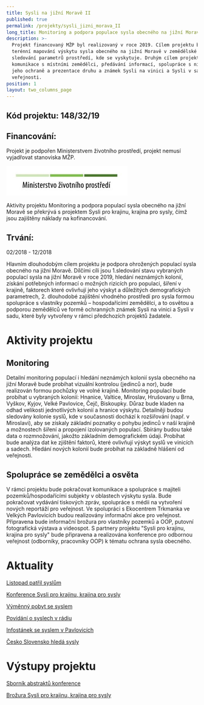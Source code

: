```yaml
---
title: Sysli na jižní Moravě II
published: true
permalink: /projekty/sysli_jizni_morava_II
long_title: Monitoring a podpora populace sysla obecného na jižní Moravě II
description: >-
  Projekt financovaný MŽP byl realizovaný v roce 2019. Cílem projektu bylo
  terénní mapování výskytu sysla obecného na jižní Moravě v zemědělské krajině a
  sledování parametrů prostředí, kde se vyskytuje. Druhým cílem projektu je
  komunikace s místními zemědělci, předávání informací, spolupráce s nimi na
  jeho ochraně a prezentace druhu a známek Sysli na vinici a Sysli v sadu
  veřejnosti. 
position: 1
layout: two_columns_page
---
```

## Kód projektu: 148/32/19

## Financování:

Projekt je podpořen Ministerstvem životního prostředí, projekt nemusí vyjadřovat stanoviska MŽP.

![](/media/OPEU-Logo-MZP_20141218v.JPG)

Aktivity projektu Monitoring a podpora populací sysla obecného na jižní Moravě se překrývá s projektem Sysli pro krajinu, krajina pro sysly, čímž jsou zajištěny náklady na kofinancování.

## Trvání:

02/2018 - 12/2018

Hlavním dlouhodobým cílem projektu je podpora ohrožených populací sysla obecného na jižní Moravě. Dílčími cíli jsou 1.sledování stavu vybraných populací sysla na jižní Moravě v roce 2019, hledání neznámých kolonií, získání potřebných informací o možných rizicích pro populaci, šíření v krajině, faktorech které ovlivňují jeho výskyt a důležitých demografických parametrech, 2. dlouhodobé zajištění vhodného prostředí pro sysla formou spolupráce s vlastníky pozemků – hospodařícími zemědělci, a to osvětou a podporou zemědělců ve formě ochranných známek Sysli na vinici a Sysli v sadu, které byly vytvořeny v rámci předchozích projektů žadatele.

# Aktivity projektu

## Monitoring

Detailní monitoring populací i hledání neznámých kolonií sysla obecného na jižní Moravě bude probíhat vizuální kontrolou (jedinců a nor), bude realizován formou pochůzky ve volné krajině. Monitoring populací bude probíhat u vybraných kolonií: Hnanice, Valtice, Miroslav, Hrušovany u Brna, Vyškov, Kyjov, Velké Pavlovice, Čejč, Biskoupky. Důraz bude kladen na odhad velikosti jednotlivých kolonií a hranice výskytu. Detailněji budou sledovány kolonie syslů, kde v současnosti dochází k rozšiřování (např. v Miroslavi), aby se získaly základní poznatky o pohybu jedinců v naší krajině a možnostech šíření a propojení izolovaných populací. Sbírány budou také data o rozmnožování, jakožto základním demografickém údaji. Probíhat bude analýza dat ke zjištění faktorů, které ovlivňují výskyt syslů ve vinicích a sadech.
Hledání nových kolonií bude probíhat na základně hlášení od veřejnosti.  

## Spolupráce se zemědělci a osvěta

V rámci projektu bude pokračovat komunikace a spolupráce s majiteli pozemků/hospodařícími subjekty v oblastech výskytu sysla. Bude pokračovat vydávání tiskových zpráv, spolupráce s médii na vytvoření nových reportáží pro veřejnost. Ve spolupráci s Ekocentrem Trkmanka ve Velkých Pavlovicích budou realizovány informační akce pro veřejnost. Připravena bude informační brožura pro vlastníky pozemků a OOP, putovní fotografická výstava a videospot. S partnery projektu "Sysli pro krajinu, krajina pro sysly" bude připravena a realizována konference pro odbornou veřejnost (odborníky, pracovníky OOP) k tématu ochrana sysla obecného.

# Aktuality

[Listopad patřil syslům](https://www.alkawildlife.eu/news/listopad-patřil-syslům)

[Konference Sysli pro krajinu, krajina pro sysly](https://www.alkawildlife.eu/news/konference-sysli-pro-krajinu-krajina-pro-sysly)

[Výměnný pobyt se syslem](https://www.alkawildlife.eu/news/výměnný-pobyt-se-syslem)

[Povídání o syslech v rádiu](https://www.alkawildlife.eu/news/povidani-o-syslech-v-radiu)

[Infostánek se syslem v Pavlovicích](/news/infostánek-se-syslem-v-pavlovicích)

[Česko Slovensko hledá sysly ](/news/česko-slovensko-hledá-sysly)

# Výstupy projektu

[Sborník abstraktů konference](/media/Sbornik_abstraktu_konference_sysli.pdf) 

[Brožura Sysli pro krajinu, krajina pro sysly](/media/Brozura_sysel_CZ_final.pdf)
